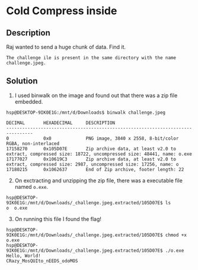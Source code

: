 # Cold Compress inside

## Description
Raj wanted to send a huge chunk of data. Find it.

`The challenge ile is present in the same directory with the name challenge.jpeg.`

## Solution
1. I used binwalk on the image and found out that there was a zip file embedded.
```console
hsp@DESKTOP-9IK0E1G:/mnt/d/Downloads$ binwalk challenge.jpeg

DECIMAL       HEXADECIMAL     DESCRIPTION
--------------------------------------------------------------------------------
0             0x0             PNG image, 3840 x 2558, 8-bit/color RGBA, non-interlaced
17158270      0x105D07E       Zip archive data, at least v2.0 to extract, compressed size: 18722, uncompressed size: 48441, name: o.exe
17177027      0x10619C3       Zip archive data, at least v2.0 to extract, compressed size: 2987, uncompressed size: 17256, name: o
17180215      0x1062637       End of Zip archive, footer length: 22
```
2. On exctracting and unzipping the zip file, there was a executable file named `o.exe`.
```console
hsp@DESKTOP-9IK0E1G:/mnt/d/Downloads/_challenge.jpeg.extracted/105D07E$ ls
o  o.exe
```
3. On running this file I found the flag!
```console
hsp@DESKTOP-9IK0E1G:/mnt/d/Downloads/_challenge.jpeg.extracted/105D07E$ chmod +x o.exe
hsp@DESKTOP-9IK0E1G:/mnt/d/Downloads/_challenge.jpeg.extracted/105D07E$ ./o.exe
Hello, World!
CRazy_MosQUIto_nEEDS_odoMOS
```
